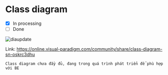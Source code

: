 # Class diagram
- [x] In processing
- [ ] Done

![diaupdate](https://user-images.githubusercontent.com/63086038/133572469-9d4d6720-8034-4810-8cfa-9be85baba5e9.png)

Link: https://online.visual-paradigm.com/community/share/class-diagram-sn-oskrc3dhu

```
Class diagram chưa đầy đủ, đang trong quá trình phát triển để phù hợp với BE
```


